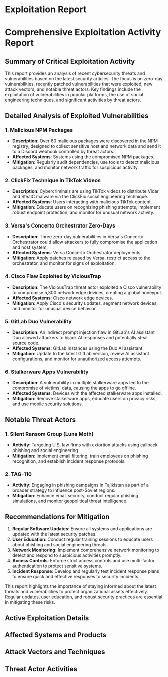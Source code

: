 # Exploitation Report

# Comprehensive Exploitation Activity Report

## Summary of Critical Exploitation Activity

This report provides an analysis of recent cybersecurity threats and vulnerabilities based on the latest security articles. The focus is on zero-day vulnerabilities, recently patched vulnerabilities that were exploited, new attack vectors, and notable threat actors. Key findings include the exploitation of vulnerabilities in popular platforms, the use of social engineering techniques, and significant activities by threat actors.

## Detailed Analysis of Exploited Vulnerabilities

### 1. **Malicious NPM Packages**
- **Description**: Over 60 malicious packages were discovered in the NPM registry, designed to collect sensitive host and network data and send it to a Discord webhook controlled by threat actors.
- **Affected Systems**: Systems using the compromised NPM packages.
- **Mitigation**: Regularly audit dependencies, use tools to detect malicious packages, and monitor network traffic for suspicious activity.

### 2. **ClickFix Technique in TikTok Videos**
- **Description**: Cybercriminals are using TikTok videos to distribute Vidar and StealC malware via the ClickFix social engineering technique.
- **Affected Systems**: Users interacting with malicious TikTok content.
- **Mitigation**: Educate users on recognizing phishing attempts, implement robust endpoint protection, and monitor for unusual network activity.

### 3. **Versa's Concerto Orchestrator Zero-Days**
- **Description**: Three zero-day vulnerabilities in Versa's Concerto Orchestrator could allow attackers to fully compromise the application and host system.
- **Affected Systems**: Versa Concerto Orchestrator deployments.
- **Mitigation**: Apply patches released by Versa, restrict access to the orchestrator, and monitor for signs of exploitation.

### 4. **Cisco Flaw Exploited by ViciousTrap**
- **Description**: The ViciousTrap threat actor exploited a Cisco vulnerability to compromise 5,300 network edge devices, creating a global honeypot.
- **Affected Systems**: Cisco network edge devices.
- **Mitigation**: Apply Cisco's security updates, segment network devices, and monitor for unusual device behavior.

### 5. **GitLab Duo Vulnerability**
- **Description**: An indirect prompt injection flaw in GitLab's AI assistant Duo allowed attackers to hijack AI responses and potentially steal source code.
- **Affected Systems**: GitLab instances using the Duo AI assistant.
- **Mitigation**: Update to the latest GitLab version, review AI assistant configurations, and monitor for unauthorized access attempts.

### 6. **Stalkerware Apps Vulnerability**
- **Description**: A vulnerability in multiple stalkerware apps led to the compromise of victims' data, causing the apps to go offline.
- **Affected Systems**: Devices with the affected stalkerware apps installed.
- **Mitigation**: Remove stalkerware apps, educate users on privacy risks, and use mobile security solutions.

## Notable Threat Actors

### 1. **Silent Ransom Group (Luna Moth)**
- **Activity**: Targeting U.S. law firms with extortion attacks using callback phishing and social engineering.
- **Mitigation**: Implement email filtering, train employees on phishing recognition, and establish incident response protocols.

### 2. **TAG-110**
- **Activity**: Engaging in phishing campaigns in Tajikistan as part of a broader strategy to influence post-Soviet regions.
- **Mitigation**: Enhance email security, conduct regular phishing simulations, and monitor geopolitical threat intelligence.

## Recommendations for Mitigation

1. **Regular Software Updates**: Ensure all systems and applications are updated with the latest security patches.
2. **User Education**: Conduct regular training sessions to educate users about phishing and social engineering threats.
3. **Network Monitoring**: Implement comprehensive network monitoring to detect and respond to suspicious activities promptly.
4. **Access Controls**: Enforce strict access controls and use multi-factor authentication to protect sensitive systems.
5. **Incident Response**: Develop and regularly test incident response plans to ensure quick and effective responses to security incidents.

This report highlights the importance of staying informed about the latest threats and vulnerabilities to protect organizational assets effectively. Regular updates, user education, and robust security practices are essential in mitigating these risks.

## Active Exploitation Details



## Affected Systems and Products



## Attack Vectors and Techniques



## Threat Actor Activities

 